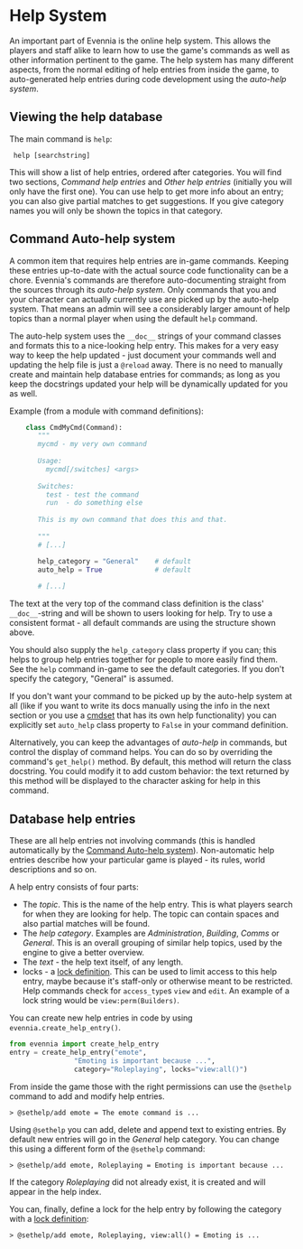 # Help System


An important part of Evennia is the online help system. This allows the players and staff alike to learn how to use the game's commands as well as other information pertinent to the game. The help system has many different aspects, from the normal editing of help entries from inside the game, to auto-generated help entries during code development using the *auto-help system*.

## Viewing the help database

The main command is `help`: 

     help [searchstring]

This will show a list of help entries, ordered after categories. You will find two sections, *Command help entries* and *Other help entries* (initially you will only have the first one). You can use help to get more info about an entry; you can also give partial matches to get suggestions. If you give category names you will only be shown the topics in that category. 


## Command Auto-help system

A common item that requires help entries are in-game commands. Keeping these entries up-to-date with the actual source code functionality can be a chore. Evennia's commands are therefore auto-documenting straight from the sources through its *auto-help system*.  Only commands that you and your character can actually currently use are picked up by the auto-help system. That means an admin will see a considerably larger amount of help topics than a normal player when using the default `help` command. 

The auto-help system uses the `__doc__` strings of your command classes and formats this to a nice-looking help entry. This makes for a very easy way to keep the help updated - just document your commands well and updating the help file is just a `@reload` away.  There is no need to manually create and maintain help database entries for commands; as long as you keep the docstrings updated your help will be dynamically updated for you as well.

Example (from a module with command definitions): 

```python
    class CmdMyCmd(Command):
       """
       mycmd - my very own command
    
       Usage: 
         mycmd[/switches] <args>
    
       Switches:
         test - test the command
         run  - do something else
    
       This is my own command that does this and that.
    
       """
       # [...]

       help_category = "General"    # default
       auto_help = True             # default
       
       # [...]
```

The text at the very top of the command class definition is the class' `__doc__`-string and will be shown to users looking for help. Try to use a consistent format - all default commands are using the structure shown above. 

You should also supply the `help_category` class property if you can; this helps to group help entries together for people to more easily find them. See the `help` command in-game to see the default categories. If you don't specify the category, "General" is assumed. 

If you don't want your command to be picked up by the auto-help system at all (like if you want to write its docs manually using the info in the next section or you use a [cmdset](./Command-Sets) that has its own help functionality) you can explicitly set `auto_help` class property to `False` in your command definition.

Alternatively, you can keep the advantages of *auto-help* in commands, but control the display of command helps.  You can do so by overriding the command's `get_help()` method.  By default, this method will return the class docstring.  You could modify it to add custom behavior:  the text returned by this method will be displayed to the character asking for help in this command.

## Database help entries

These are all help entries not involving commands (this is handled automatically by the [Command Auto-help system](./Help-System#command-auto-help-system)).  Non-automatic help entries describe how your particular game is played - its rules, world descriptions and so on.

A help entry consists of four parts: 

- The *topic*. This is the name of the help entry. This is what players search for when they are looking for help. The topic can contain spaces and also partial matches will be found.
- The *help category*. Examples are *Administration*, *Building*, *Comms* or *General*. This is an overall grouping of similar help topics, used by the engine to give a better overview.
- The *text* - the help text itself, of any length.
- locks - a [lock definition](./Locks). This can be used to limit access to this help entry, maybe because it's staff-only or otherwise meant to be restricted. Help commands check for `access_type`s `view` and `edit`. An example of a lock string would be `view:perm(Builders)`.

You can create new help entries in code by using `evennia.create_help_entry()`.

```python
from evennia import create_help_entry
entry = create_help_entry("emote", 
                "Emoting is important because ...", 
                category="Roleplaying", locks="view:all()")
```

From inside the game those with the right permissions can use the `@sethelp` command to add and modify help entries. 

    > @sethelp/add emote = The emote command is ...

Using `@sethelp` you can add, delete and append text to existing entries. By default new entries will go in the *General* help category. You can change this using a different form of the `@sethelp` command:

    > @sethelp/add emote, Roleplaying = Emoting is important because ...

If the category *Roleplaying* did not already exist, it is created and will appear in the help index. 

You can, finally, define a lock for the help entry by following the category with a [lock definition](./Locks): 

    > @sethelp/add emote, Roleplaying, view:all() = Emoting is ... 
